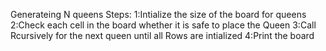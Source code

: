 Generateing N queens
Steps:
    1:Intialize the size of the board for queens
    2:Check each cell in the board whether it is safe to place the Queen
    3:Call Rcursively for the next queen until all Rows are intialized
    4:Print the board
    